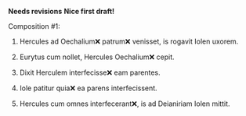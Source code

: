 **Needs revisions**
**Nice first draft!**

Composition #1:

1. Hercules ad Oechalium❌ patrum❌ venisset, is rogavit Iolen uxorem.

2. Eurytus cum nollet, Hercules Oechalium❌ cepit. 

3. Dixit Herculem interfecisse❌ eam parentes. 

4. Iole patitur quia❌ ea parens interfecissent. 

5. Hercules cum omnes interfecerant❌, is ad Deianiriam Iolen mittit. 
